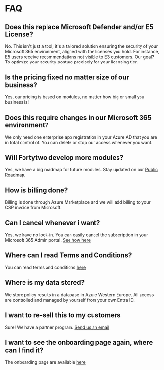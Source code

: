 # FAQ

## Does this replace Microsoft Defender and/or E5 License?

No. This isn't just a tool; it's a tailored solution ensuring the security of your Microsoft 365 environment, aligned with the licenses you hold. For instance, E5 users receive recommendations not visible to E3 customers. Our goal? To optimize your security posture precisely for your licensing tier.

## Is the pricing fixed no matter size of our business?

Yes, our pricing is based on modules, no matter how big or small you business is!

## Does this require changes in our Microsoft 365 environment?

We only need one enterprise app registration in your Azure AD that you are in total control of. You can delete or stop our access whenever you want.

## Will Fortytwo develop more modules?

Yes, we have a big roadmap for future modules. Stay updated on our [Public Roadmap](https://github.com/orgs/amestofortytwo/projects/12).

## How is billing done?

Billing is done through Azure Marketplace and we will add billing to your CSP invoice from Microsoft.

## Can I cancel whenever i want?

Yes, we have no lock-in. You can easily cancel the subscription in your Microsoft 365 Admin portal. [See how here](03_cancelsubscription.md)

## Where can I read Terms and Conditions?

You can read terms and conditions [here](https://www.amestofortytwo.com/terms-and-conditions)

## Where is my data stored?

We store policy results in a database in Azure Western Europe. All access are controlled and managed by yourself from your own Entra ID.

## I want to re-sell this to my customers

Sure! We have a partner program. [Send us an email](mailto:<hello@amestofortytwo.com>)

## I want to see the onboarding page again, where can I find it?

The onboarding page are available [here](https://portal.amestofortytwo.com/onboarding-msp)
